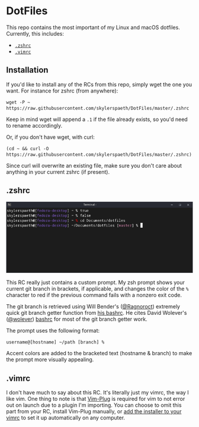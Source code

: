 # DotFiles
This repo contains the most important of my Linux and macOS dotfiles. Currently, this includes:
- [`.zshrc`](#zshrc)
- [`.vimrc`](#vimrc)

## Installation
If you'd like to install any of the RCs from this repo, simply wget the one you want. For instance for zshrc (from anywhere):
```
wget -P ~ https://raw.githubusercontent.com/skylerspaeth/DotFiles/master/.zshrc
```
Keep in mind wget will append a `.1` if the file already exists, so you'd need to rename accordingly.


Or, if you don't have wget, with curl:
```
(cd ~ && curl -O https://raw.githubusercontent.com/skylerspaeth/DotFiles/master/.zshrc)
```
Since curl will overwrite an existing file, make sure you don't care about anything in your current zshrc (if present).

## .zshrc
![Zsh Prompt](res/prompt.png)

This RC really just contains a custom prompt. My zsh prompt shows your current git branch in brackets, if applicable, and changes the color of the `%` character to red if the previous command fails with a nonzero exit code.

The git branch is retrieved using Will Bender's ([@Ragnoroct](https://github.com/Ragnoroct)) extremely quick git branch getter function from [his bashrc](https://gist.github.com/Ragnoroct/c4c3bf37913afb9469d8fc8cffea5b2f). He cites David Wolever's ([@wolever](https://github.com/wolever)) [bashrc](https://gist.github.com/wolever/6525437) for most of the git branch getter work.

The prompt uses the following format:
```
username@[hostname] ~/path [branch] %
```
Accent colors are added to the bracketed text (hostname & branch) to make the prompt more visually appealing.
## .vimrc
I don't have much to say about this RC. It's literally just my vimrc, the way I like vim. One thing to note is that [Vim-Plug](https://github.com/junegunn/vim-plug) is required for vim to not error out on launch due to a plugin I'm importing. You can choose to omit this part from your RC, install Vim-Plug manually, or [add the installer to your vimrc](https://github.com/junegunn/vim-plug/wiki/tips#automatic-installation) to set it up automatically on any computer.
